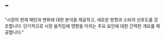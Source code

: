 # -
"시장의 현재 패턴과 변화에 대한 분석을 제공하고, 새로운 방향과 소비자 선호도를 강조합니다. 단기적으로 시장 움직임에 영향을 미치는 주요 요인에 대한 간략한 개요를 제공합니다."
